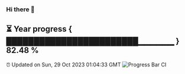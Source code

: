 ### Hi there 👋
⏳ Year progress { ████████████████████████▁▁▁▁▁▁ } 82.48 %
---
⏰ Updated on Sun, 29 Oct 2023 01:04:33 GMT
![Progress Bar CI](https://github.com/liununu/liununu/workflows/Progress%20Bar%20CI/badge.svg)
